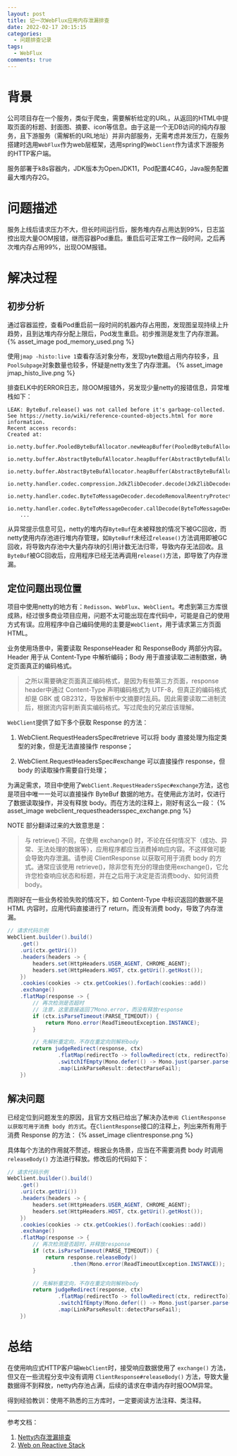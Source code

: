 ```yaml
---
layout: post
title: 记一次WebFlux应用内存泄漏排查
date: 2022-02-17 20:15:15
categories: 
  - 问题排查记录
tags:
  - WebFlux
comments: true
---
```


# 背景

公司项目存在一个服务，类似于爬虫，需要解析给定的URL，从返回的HTML中提取页面的标题、封面图、摘要、icon等信息。由于这是一个无DB访问的纯内存服务，且下游服务（需解析的URL地址）并非内部服务，无需考虑并发压力，在服务搭建时选用`WebFlux`作为web层框架，选用spring的`WebClient`作为请求下游服务的HTTP客户端。

服务部署于k8s容器内，JDK版本为OpenJDK11，Pod配置4C4G，Java服务配置最大堆内存2G。

<!-- more -->


# 问题描述

服务上线后请求压力不大，但长时间运行后，服务堆内存占用达到99%，日志监控出现大量OOM报错，继而容器Pod重启。重启后可正常工作一段时间，之后再次堆内存占用99%，出现OOM报错。


# 解决过程

## 初步分析

通过容器监控，查看Pod重启前一段时间的机器内存占用图，发现图呈现持续上升趋势，且到达堆内存分配上限后，Pod发生重启。初步推测是发生了内存泄漏。
{% asset_image pod_memory_used.png %}

使用`jmap -histo:live 1`查看存活对象分布，发现byte数组占用内存较多，且`PoolSubpage`对象数量也较多，怀疑是netty发生了内存泄漏。
{% asset_image jmap_histo_live.png %}

排查ELK中的ERROR日志，除OOM报错外，另发现少量netty的报错信息，异常堆栈如下：
```text
LEAK: ByteBuf.release() was not called before it's garbage-collected. See https://netty.io/wiki/reference-counted-objects.html for more information.
Recent access records: 
Created at:
    io.netty.buffer.PooledByteBufAllocator.newHeapBuffer(PooledByteBufAllocator.java:332)
    io.netty.buffer.AbstractByteBufAllocator.heapBuffer(AbstractByteBufAllocator.java:168)
    io.netty.buffer.AbstractByteBufAllocator.heapBuffer(AbstractByteBufAllocator.java:159)
    io.netty.handler.codec.compression.JdkZlibDecoder.decode(JdkZlibDecoder.java:180)
    io.netty.handler.codec.ByteToMessageDecoder.decodeRemovalReentryProtection(ByteToMessageDecoder.java:493)
    io.netty.handler.codec.ByteToMessageDecoder.callDecode(ByteToMessageDecoder.java:432)
    ...
```
从异常提示信息可见，netty的堆内存`ByteBuf`在未被释放的情况下被GC回收，而netty使用内存池进行堆内存管理，如`ByteBuff`未经过`release()`方法调用即被GC回收，将导致内存池中大量内存块的引用计数无法归零，导致内存无法回收。且`ByteBuf`被GC回收后，应用程序已经无法再调用`release()`方法，即导致了内存泄漏。


## 定位问题出现位置

项目中使用netty的地方有：`Redisson`、`WebFlux`、`WebClient`。考虑到第三方库很成熟，经过很多商业项目应用，问题不太可能出现在库代码中，可能是自己的使用方式有误。应用程序中自己编码使用的主要是`WebClient`，用于请求第三方页面HTML。

业务使用场景中，需要读取 ResponseHeader 和 ResponseBody 两部分内容。Header 用于从 Content-Type 中解析编码；Body 用于直接读取二进制数据，确定页面真正的编码格式。

  > 之所以需要确定页面真正编码格式，是因为有些第三方页面，response header中通过 Content-Type 声明编码格式为 UTF-8，但真正的编码格式却是 GBK 或 GB2312，导致解析中文摘要时乱码。因此需要读取二进制流后，根据流内容判断真实编码格式。写过爬虫的兄弟应该理解。

`WebClient`提供了如下多个获取 Response 的方法：
  1. WebClient.RequestHeadersSpec#retrieve
     可以将 body 直接处理为指定类型的对象，但是无法直接操作 response；

  2. WebClient.RequestHeadersSpec#exchange
     可以直接操作 response，但 body 的读取操作需要自行处理；

为满足需求，项目中使用了`WebClient.RequestHeadersSpec#exchange`方法，这也是项目中唯一一处可以直接操作 ByteBuf 数据的地方。在使用此方法时，仅进行了数据读取操作，并没有释放 body。而在方法的注释上，刚好有这么一段：
{% asset_image webclient_requestheadersspec_exchange.png %}

NOTE 部分翻译过来的大致意思是：
> 与 retrieve() 不同，在使用 exchange() 时，不论在任何情况下（成功、异常、无法处理的数据等），应用程序都应当消费掉响应内容。不这样做可能会导致内存泄漏。请参阅 ClientResponse 以获取可用于消费 body 的方式。通常应该使用 retrieve()，除非您有充分的理由使用exchange()，它允许您检查响应状态和标题，并在之后用于决定是否消费body、如何消费body。

而刚好在一些业务校验失败的情况下，如 Content-Type 中标识返回的数据不是 HTML 内容时，应用代码直接进行了 return，而没有消费 body，导致了内存泄漏。
```java
// 请求代码示例
WebClient.builder().build()
    .get()
    .uri(ctx.getUri())
    .headers(headers -> {
        headers.set(HttpHeaders.USER_AGENT, CHROME_AGENT);
        headers.set(HttpHeaders.HOST, ctx.getUri().getHost());
    })
    .cookies(cookies -> ctx.getCookies().forEach(cookies::add))
    .exchange()
    .flatMap(response -> {
        // 再次检测是否超时
        // 注意，这里直接返回了Mono.error，而没有释放response
        if (ctx.isParseTimeout(PARSE_TIMEOUT)) {
            return Mono.error(ReadTimeoutException.INSTANCE);
        }

        // 先解析重定向，不存在重定向则解析body
        return judgeRedirect(response, ctx)
                .flatMap(redirectTo -> followRedirect(ctx, redirectTo))
                .switchIfEmpty(Mono.defer(() -> Mono.just(parser.parse(ctx))))
                .map(LinkParseResult::detectParseFail);
    })
```


## 解决问题

已经定位到问题发生的原因，且官方文档已给出了解决办法`参阅 ClientResponse 以获取可用于消费 body 的方式`。在`ClientResponse`接口的注释上，列出来所有用于消费 Response 的方法：
{% asset_image clientresponse.png %}

具体每个方法的作用就不赘述，根据业务场景，应当在不需要消费 body 时调用 `releaseBody()` 方法进行释放。修改后的代码如下：
```java
// 请求代码示例
WebClient.builder().build()
    .get()
    .uri(ctx.getUri())
    .headers(headers -> {
        headers.set(HttpHeaders.USER_AGENT, CHROME_AGENT);
        headers.set(HttpHeaders.HOST, ctx.getUri().getHost());
    })
    .cookies(cookies -> ctx.getCookies().forEach(cookies::add))
    .exchange()
    .flatMap(response -> {
        // 再次检测是否超时，并释放response
        if (ctx.isParseTimeout(PARSE_TIMEOUT)) {
            return response.releaseBody()
                    .then(Mono.error(ReadTimeoutException.INSTANCE));
        }

        // 先解析重定向，不存在重定向则解析body
        return judgeRedirect(response, ctx)
                .flatMap(redirectTo -> followRedirect(ctx, redirectTo))
                .switchIfEmpty(Mono.defer(() -> Mono.just(parser.parse(ctx))))
                .map(LinkParseResult::detectParseFail);
    })
```


# 总结
在使用响应式HTTP客户端`WebClient`时，接受响应数据使用了 `exchange()` 方法，但又在一些流程分支中没有调用 `ClientResponse#releaseBody()` 方法，导致大量数据得不到释放，netty内存池占满，后续的请求在申请内存时报OOM异常。

得到经验教训：使用不熟悉的三方库时，一定要阅读方法注释、类注释。


--- 
参考文档：
1. [Netty内存泄漏排查](http://www.bewindoweb.com/291.html)
2. [Web on Reactive Stack](https://docs.spring.io/spring-framework/docs/current/reference/html/web-reactive.html)